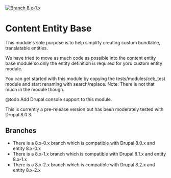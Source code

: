 [![Branch 8.x-1.x](https://travis-ci.org/Jaesin/content_entity_base.svg?branch=8.x-1.x)](https://travis-ci.org/Jaesin/content_entity_base)

Content Entity Base
===================

This module's sole purpose is to help simplify creating custom bundlable, translatable entities.

We have tried to move as much code as possible into the content entity base module so only the entity definition is required for yoru custom entity module.

You can get started with this module by copying the tests/modules/ceb_test module and start renaming with search/replace. Note: There is not that much in the module though.

@todo Add Drupal console support to this module.

This is currently a pre-release version but has been moderately tested with Drupal 8.0.3.

## Branches

* There is a 8.x-0.x branch which is compatible with Drupal 8.0.x and entity 8.x-0.x
* There is a 8.x-1.x branch which is compatible with Drupal 8.1.x and entity 8.x-1.x
* There is a 8.x-2.x branch which is compatible with Drupal 8.2.x and entity 8.x-2.x


